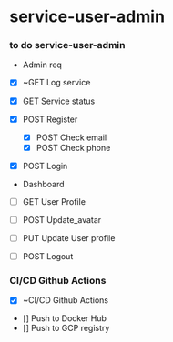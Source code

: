 # service-user-admin


### to do service-user-admin


- Admin req
- [x] ~GET Log service
- [x] GET Service status

- [x] POST Register
    - [x] POST Check email
    - [x] POST Check phone
- [x] POST Login

- Dashboard
- [ ] GET User Profile
- [ ] POST Update_avatar
- [ ] PUT Update User profile

- [ ] POST Logout


### CI/CD Github Actions

- [x] ~CI/CD Github Actions
- [] Push to Docker Hub
- [] Push to GCP registry


